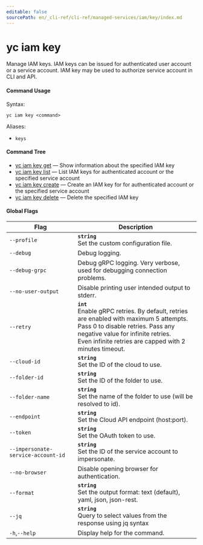 ```yaml
---
editable: false
sourcePath: en/_cli-ref/cli-ref/managed-services/iam/key/index.md
---
```


# yc iam key

Manage IAM keys. IAM keys can be issued for authenticated user account or a service account. IAM key may be used to authorize service account in CLI and API.

#### Command Usage

Syntax: 

`yc iam key <command>`

Aliases: 

- `keys`

#### Command Tree

- [yc iam key get](get.md) — Show information about the specified IAM key
- [yc iam key list](list.md) — List IAM keys for authenticated account or the specified service account
- [yc iam key create](create.md) — Create an IAM key for for authenticated account or the specified service account
- [yc iam key delete](delete.md) — Delete the specified IAM key

#### Global Flags

| Flag | Description |
|----|----|
|`--profile`|<b>`string`</b><br/>Set the custom configuration file.|
|`--debug`|Debug logging.|
|`--debug-grpc`|Debug gRPC logging. Very verbose, used for debugging connection problems.|
|`--no-user-output`|Disable printing user intended output to stderr.|
|`--retry`|<b>`int`</b><br/>Enable gRPC retries. By default, retries are enabled with maximum 5 attempts.<br/>Pass 0 to disable retries. Pass any negative value for infinite retries.<br/>Even infinite retries are capped with 2 minutes timeout.|
|`--cloud-id`|<b>`string`</b><br/>Set the ID of the cloud to use.|
|`--folder-id`|<b>`string`</b><br/>Set the ID of the folder to use.|
|`--folder-name`|<b>`string`</b><br/>Set the name of the folder to use (will be resolved to id).|
|`--endpoint`|<b>`string`</b><br/>Set the Cloud API endpoint (host:port).|
|`--token`|<b>`string`</b><br/>Set the OAuth token to use.|
|`--impersonate-service-account-id`|<b>`string`</b><br/>Set the ID of the service account to impersonate.|
|`--no-browser`|Disable opening browser for authentication.|
|`--format`|<b>`string`</b><br/>Set the output format: text (default), yaml, json, json-rest.|
|`--jq`|<b>`string`</b><br/>Query to select values from the response using jq syntax|
|`-h`,`--help`|Display help for the command.|
